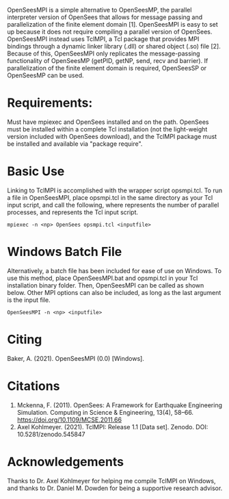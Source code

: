 OpenSeesMPI is a simple alternative to OpenSeesMP, the parallel interpreter version of OpenSees that allows for message passing and parallelization of the finite element domain [1]. 
OpenSeesMPI is easy to set up because it does not require compiling a parallel version of OpenSees. 
OpenSeesMPI instead uses TclMPI, a Tcl package that provides MPI bindings through a dynamic linker library (.dll) or shared object (.so) file [2].
Because of this, OpenSeesMPI only replicates the message-passing functionality of OpenSeesMP (getPID, getNP, send, recv and barrier). 
If parallelization of the finite element domain is required, OpenSeesSP or OpenSeesMP can be used. 

# Requirements:
Must have mpiexec and OpenSees installed and on the path. OpenSees must be installed within a complete Tcl installation (not the light-weight version included with OpenSees download), and the TclMPI package must be installed and available via "package require".

# Basic Use
Linking to TclMPI is accomplished with the wrapper script opsmpi.tcl. To run a file in OpenSeesMPI, place opsmpi.tcl in the same directory as your Tcl input script, and call the following, where <np> represents the number of parallel processes, and <inputFile> represents the Tcl input script.
  
`
mpiexec -n <np> OpenSees opsmpi.tcl <inputfile> 
`

# Windows Batch File
Alternatively, a batch file has been included for ease of use on Windows. 
To use this method, place OpenSeesMPI.bat and opsmpi.tcl in your Tcl installation binary folder.
Then, OpenSeesMPI can be called as shown below. 
Other MPI options can also be included, as long as the last argument is the input file.
  
`
OpenSeesMPI -n <np> <inputfile>
`

# Citing
Baker, A. (2021). OpenSeesMPI (0.0) [Windows].

# Citations
1. Mckenna, F. (2011). OpenSees: A Framework for Earthquake Engineering Simulation. Computing in Science & Engineering, 13(4), 58–66. https://doi.org/10.1109/MCSE.2011.66
2. Axel Kohlmeyer. (2021). TclMPI: Release 1.1 [Data set]. Zenodo. DOI: 10.5281/zenodo.545847

# Acknowledgements
Thanks to Dr. Axel Kohlmeyer for helping me compile TclMPI on Windows, and thanks to Dr. Daniel M. Dowden for being a supportive research advisor.
